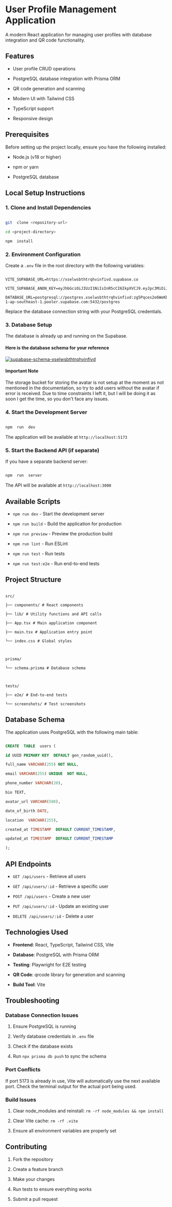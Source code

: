 
# User Profile Management Application

  

A modern React application for managing user profiles with database integration and QR code functionality.

  

## Features

  

- User profile CRUD operations

- PostgreSQL database integration with Prisma ORM

- QR code generation and scanning

- Modern UI with Tailwind CSS

- TypeScript support

- Responsive design

  

## Prerequisites

  

Before setting up the project locally, ensure you have the following installed:

  

- Node.js (v18 or higher)

- npm or yarn

- PostgreSQL database

  

## Local Setup Instructions

  

### 1. Clone and Install Dependencies

  

```bash

git  clone <repository-url>

cd <project-directory>

npm  install

```

  

### 2. Environment Configuration

  

Create a `.env` file in the root directory with the following variables:

  

```env

VITE_SUPABASE_URL=https://xselwsbthtrqhvinfivd.supabase.co

VITE_SUPABASE_ANON_KEY=eyJhbGciOiJIUzI1NiIsInR5cCI6IkpXVCJ9.eyJpc3MiOiJzdXBhYmFzZSIsInJlZiI6InhzZWx3c2J0aHRycWh2aW5maXZkIiwicm9sZSI6ImFub24iLCJpYXQiOjE3NTY2MjIyMTQsImV4cCI6MjA3MjE5ODIxNH0.Kkzk3UDle7LDLHASW8NqemKi6TPH1fbO0lbH3QkRAsI

DATABASE_URL=postgresql://postgres.xselwsbthtrqhvinfivd:zg5Pqces2o6WeKb3@aws-1-ap-southeast-1.pooler.supabase.com:5432/postgres

```

  

Replace the database connection string with your PostgreSQL credentials.

  

### 3. Database Setup

  

The database is already up and running on the Supabase.

#### Here is the database schema for your reference

<a href="https://ibb.co/Dfct3WKH"><img src="https://i.ibb.co/zV9rKxfT/supabase-schema-xselwsbthtrqhvinfivd.png" alt="supabase-schema-xselwsbthtrqhvinfivd" border="0" /></a>



  #### Important Note
  The storage bucket for storing the avatar is not setup at the moment as not mentioned in the documentation, so try to add users without the avatar if error is received. Due to time constraints I left it, but I will be doing it as soon I get the time, so you don't face any issues. 

### 4. Start the Development Server

  

```bash

npm  run  dev

```

  

The application will be available at `http://localhost:5173`

  

### 5. Start the Backend API (if separate)

  

If you have a separate backend server:

  

```bash

npm  run  server

```

  

The API will be available at `http://localhost:3000`

  

## Available Scripts

  

-  `npm run dev` - Start the development server

-  `npm run build` - Build the application for production

-  `npm run preview` - Preview the production build

-  `npm run lint` - Run ESLint

-  `npm run test` - Run tests

-  `npm run test:e2e` - Run end-to-end tests

  

## Project Structure

  

```

src/

├── components/ # React components

├── lib/ # Utility functions and API calls

├── App.tsx # Main application component

├── main.tsx # Application entry point

└── index.css # Global styles

  

prisma/

└── schema.prisma # Database schema

  

tests/

├── e2e/ # End-to-end tests

└── screenshots/ # Test screenshots

```

  

## Database Schema

  

The application uses PostgreSQL with the following main table:

  

```sql

CREATE  TABLE  users (

id UUID PRIMARY KEY  DEFAULT gen_random_uuid(),

full_name VARCHAR(255) NOT NULL,

email VARCHAR(255) UNIQUE  NOT NULL,

phone_number VARCHAR(20),

bio TEXT,

avatar_url VARCHAR(500),

date_of_birth DATE,

location  VARCHAR(255),

created_at TIMESTAMP  DEFAULT CURRENT_TIMESTAMP,

updated_at TIMESTAMP  DEFAULT CURRENT_TIMESTAMP

);

```

  

## API Endpoints

  

-  `GET /api/users` - Retrieve all users

-  `GET /api/users/:id` - Retrieve a specific user

-  `POST /api/users` - Create a new user

-  `PUT /api/users/:id` - Update an existing user

-  `DELETE /api/users/:id` - Delete a user

  

## Technologies Used

  

-  **Frontend**: React, TypeScript, Tailwind CSS, Vite

-  **Database**: PostgreSQL with Prisma ORM

-  **Testing**: Playwright for E2E testing

-  **QR Code**: qrcode library for generation and scanning

-  **Build Tool**: Vite

  

## Troubleshooting

  

### Database Connection Issues

  

1. Ensure PostgreSQL is running

2. Verify database credentials in `.env` file

3. Check if the database exists

4. Run `npx prisma db push` to sync the schema

  

### Port Conflicts

  

If port 5173 is already in use, Vite will automatically use the next available port. Check the terminal output for the actual port being used.

  

### Build Issues

  

1. Clear node_modules and reinstall: `rm -rf node_modules && npm install`

2. Clear Vite cache: `rm -rf .vite`

3. Ensure all environment variables are properly set

  

## Contributing

  

1. Fork the repository

2. Create a feature branch

3. Make your changes

4. Run tests to ensure everything works

5. Submit a pull request

  